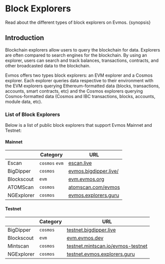 <!--
order: 3
-->

# Block Explorers

Read about the different types of block explorers on Evmos. {synopsis}

## Introduction

Blockchain explorers allow users to query the blockchain for data. Explorers are often compared to search engines for the blockchain. By using an explorer, users can search and track balances, transactions, contracts, and other broadcasted data to the blockchain.

Evmos offers two types block explorers: an EVM explorer and a Cosmos explorer. Each explorer queries data respective to their environment with the EVM explorers querying Ethereum-formatted data (blocks, transactions, accounts, smart contracts, etc) and the Cosmos explorers querying Cosmos-formatted data (Cosmos and IBC transactions, blocks, accounts, module data, etc).

### List of Block Explorers

Below is a list of public block explorers that support Evmos Mainnet and Testnet:

#### Mainnet

|            | Category       | URL                                                    |
| ---------- | -------------- | ------------------------------------------------------ |
| Escan      | `cosmos` `evm` | [escan.live](https://escan.live)                       |
| BigDipper  | `cosmos`       | [evmos.bigdipper.live/](https://evmos.bigdipper.live/) |
| Blockscout | `evm`          | [evm.evmos.org](https://evm.evmos.org/)                |
| ATOMScan   | `cosmos`       | [atomscan.com/evmos](https://atomscan.com/evmos)       |
| NGExplorer | `cosmos`       | [evmos.explorers.guru](https://evmos.explorers.guru)   |

#### Testnet

|            | Category | URL                                                                            |
| ---------- | -------- | ------------------------------------------------------------------------------ |
| BigDipper  | `cosmos` | [testnet.bigdipper.live](https://testnet.evmos.bigdipper.live/)                |
| Blockscout | `evm`    | [evm.evmos.dev](https://evm.evmos.dev/)                                        |
| Mintscan   | `cosmos` | [testnet.mintscan.io/evmos-testnet](https://testnet.mintscan.io/evmos-testnet) |
| NGExplorer | `cosmos` | [testnet.evmos.explorers.guru](https://testnet.evmos.explorers.guru)           |

